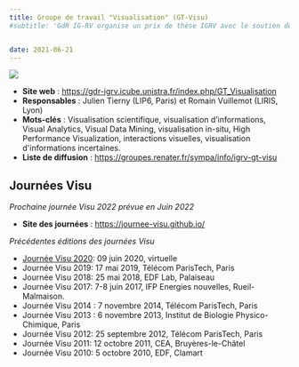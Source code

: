 ```yaml
---
title: Groupe de travail "Visualisation" (GT-Visu)
#subtitle: 'GdR IG-RV organise un prix de thèse IGRV avec le soutien des associations AFIG, AFRV et EGFR. L’objectif de ce prix de thèse est de récompenser chaque année une excellente thèse issue de la communauté du GdR IG-RV.'


date: 2021-06-21
---
```


![](logo-gt-visu.png)


* **Site web** : https://gdr-igrv.icube.unistra.fr/index.php/GT_Visualisation
* **Responsables** : Julien Tierny (LIP6, Paris) et Romain Vuillemot (LIRIS, Lyon)
* **Mots-clés** : Visualisation scientifique, visualisation d’informations, Visual Analytics, Visual Data Mining, visualisation in-situ, High Performance Visualization, interactions visuelles, visualisation d'informations incertaines.
* **Liste de diffusion** : https://groupes.renater.fr/sympa/info/igrv-gt-visu

## Journées Visu

_Prochaine journée Visu 2022 prévue en Juin 2022_

* **Site des journées** : https://journee-visu.github.io/

_Précédentes éditions des journées Visu_

* [Journée Visu 2020](https://journee-visu.github.io/2021/): 09 juin 2020, virtuelle
* Journée Visu 2019: 17 mai 2019, Télécom ParisTech, Paris
* Journée Visu 2018: 25 mai 2018, EDF Lab, Palaiseau
* Journée Visu 2017: 7-8 juin 2017, IFP Energies nouvelles, Rueil-Malmaison.
* Journée Visu 2014 : 7 novembre 2014, Télécom ParisTech, Paris
* Journée Visu 2013 : 6 novembre 2013, Institut de Biologie Physico-Chimique, Paris
* Journée Visu 2012: 25 septembre 2012, Télécom ParisTech, Paris
* Journée Visu 2011: 12 octobre 2011, CEA, Bruyères-le-Châtel
* Journée Visu 2010: 5 octobre 2010, EDF, Clamart